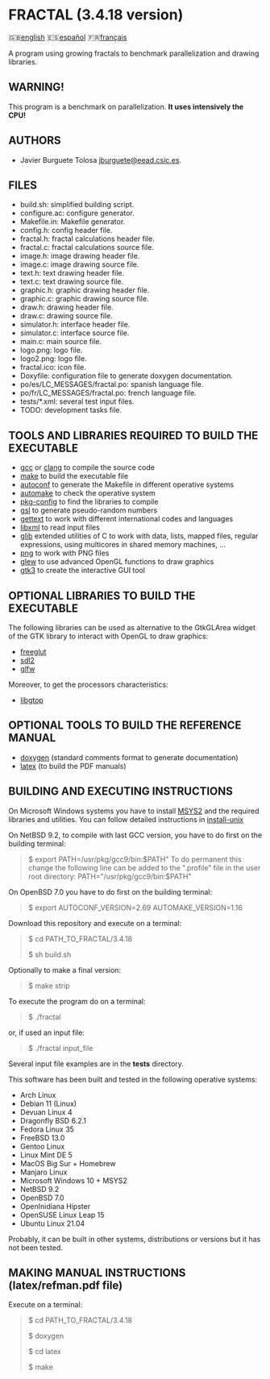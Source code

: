 FRACTAL (3.4.18 version)
=======================

:gb:[english](README.md) :es:[español](README.es.md)
:fr:[français](README.fr.md)

A program using growing fractals to benchmark parallelization and drawing
libraries.

WARNING!
--------

This program is a benchmark on parallelization. **It uses intensively the CPU!**

AUTHORS
-------

* Javier Burguete Tolosa
  [jburguete@eead.csic.es](mailto:jburguete@eead.csic.es).

FILES
-----

* build.sh: simplified building script.
* configure.ac: configure generator.
* Makefile.in: Makefile generator.
* config.h: config header file.
* fractal.h: fractal calculations header file.
* fractal.c: fractal calculations source file.
* image.h: image drawing header file.
* image.c: image drawing source file.
* text.h: text drawing header file.
* text.c: text drawing source file.
* graphic.h: graphic drawing header file.
* graphic.c: graphic drawing source file.
* draw.h: drawing header file.
* draw.c: drawing source file.
* simulator.h: interface header file.
* simulator.c: interface source file.
* main.c: main source file.
* logo.png: logo file.
* logo2.png: logo file.
* fractal.ico: icon file.
* Doxyfile: configuration file to generate doxygen documentation.
* po/es/LC\_MESSAGES/fractal.po: spanish language file.
* po/fr/LC\_MESSAGES/fractal.po: french language file.
* tests/\*.xml: several test input files.
* TODO: development tasks file.

TOOLS AND LIBRARIES REQUIRED TO BUILD THE EXECUTABLE
----------------------------------------------------

* [gcc](https://gcc.gnu.org) or [clang](http://clang.llvm.org) to compile the
  source code
* [make](http://www.gnu.org/software/make) to build the executable file
* [autoconf](http://www.gnu.org/software/autoconf) to generate the Makefile in
  different operative systems
* [automake](http://www.gnu.org/software/automake) to check the operative
  system
* [pkg-config](http://www.freedesktop.org/wiki/Software/pkg-config) to find the
  libraries to compile
* [gsl](http://www.gnu.org/software/gsl) to generate pseudo-random numbers
* [gettext](http://www.gnu.org/software/gettext) to work with different
  international codes and languages
* [libxml](http://xmlsoft.org) to read input files
* [glib](https://developer.gnome.org/glib) extended utilities of C to work with
  data, lists, mapped files, regular expressions, using multicores in shared
  memory machines, ...
* [png](http://www.libpng.org) to work with PNG files
* [glew](http://glew.sourceforge.net) to use advanced OpenGL functions to draw
  graphics
* [gtk3](http://www.gtk.org) to create the interactive GUI tool

OPTIONAL LIBRARIES TO BUILD THE EXECUTABLE
------------------------------------------

The following libraries can be used as alternative to the GtkGLArea widget of
the GTK library to interact with OpenGL to draw graphics:
* [freeglut](http://freeglut.sourceforge.net)
* [sdl2](https://www.libsdl.org)
* [glfw](http://www.glfw.org)

Moreover,  to get the processors characteristics:
* [libgtop](https://github.com/GNOME/libgtop)

OPTIONAL TOOLS TO BUILD THE REFERENCE MANUAL
--------------------------------------------

* [doxygen](http://www.stack.nl/~dimitri/doxygen) (standard comments format to
generate documentation)
* [latex](https://www.latex-project.org/) (to build the PDF manuals)

BUILDING AND EXECUTING INSTRUCTIONS
-----------------------------------

On Microsoft Windows systems you have to install
[MSYS2](http://sourceforge.net/projects/msys2) and the required
libraries and utilities. You can follow detailed instructions in
[install-unix](https://github.com/jburguete/install-unix/blob/master/tutorial.pdf)

On NetBSD 9.2, to compile with last GCC version, you have to do first on the
building terminal:
> $ export PATH=/usr/pkg/gcc9/bin:$PATH"
To do permanent this change the following line can be added to the ".profile"
file in the user root directory:
> PATH="/usr/pkg/gcc9/bin:$PATH"

On OpenBSD 7.0 you have to do first on the building terminal:
> $ export AUTOCONF\_VERSION=2.69 AUTOMAKE\_VERSION=1.16

Download this repository and execute on a terminal:
> $ cd PATH\_TO\_FRACTAL/3.4.18
>
> $ sh build.sh

Optionally to make a final version:
> $ make strip

To execute the program do on a terminal:
> $ ./fractal

or, if used an input file:
> $ ./fractal input\_file

Several input file examples are in the **tests** directory.

This software has been built and tested in the following operative systems:
* Arch Linux
* Debian 11 (Linux)
* Devuan Linux 4
* Dragonfly BSD 6.2.1
* Fedora Linux 35
* FreeBSD 13.0
* Gentoo Linux
* Linux Mint DE 5
* MacOS Big Sur + Homebrew
* Manjaro Linux
* Microsoft Windows 10 + MSYS2
* NetBSD 9.2
* OpenBSD 7.0
* OpenInidiana Hipster
* OpenSUSE Linux Leap 15
* Ubuntu Linux 21.04

Probably, it can be built in other systems, distributions or versions but it has
not been tested.

MAKING MANUAL INSTRUCTIONS (latex/refman.pdf file)
--------------------------------------------------

Execute on a terminal:
> $ cd PATH\_TO\_FRACTAL/3.4.18
>
> $ doxygen
>
> $ cd latex
>
> $ make
